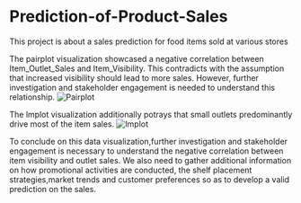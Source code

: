 # Prediction-of-Product-Sales
This project is about a sales prediction for food items sold at various stores

The pairplot visualization showcased a negative correlation between Item_Outlet_Sales and Item_Visibility. This contradicts with the assumption that increased visibility should lead to more sales. However, further investigation and stakeholder engagement is needed to understand this relationship.
![Pairplot](https://github.com/gladysbabs/Prediction-of-Product-Sales/assets/162020572/ade1900a-210e-41f8-919c-774c213d0c4e)

The lmplot visualization additionally potrays that small outlets predominantly drive most of the item sales.
![lmplot](https://github.com/gladysbabs/Prediction-of-Product-Sales/assets/162020572/c132f8b0-dcc0-43d3-8d58-ca60171a96bc)

To conclude on this data visualization,further investigation and stakeholder engagement is necessary to understand the negative correlation between item visibility and outlet sales.
We also need to gather additional information on how promotional activities are conducted, the shelf placement strategies,market trends and customer preferences so as to develop a valid prediction on the sales.
